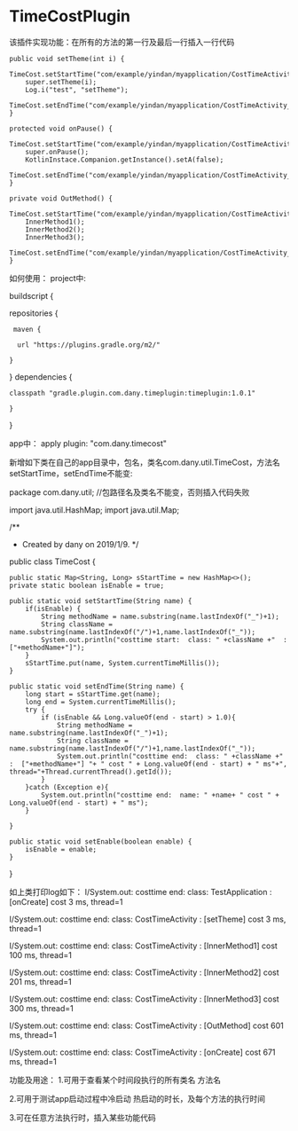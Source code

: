 # TimeCostPlugin

该插件实现功能：在所有的方法的第一行及最后一行插入一行代码

    public void setTheme(int i) {
        TimeCost.setStartTime("com/example/yindan/myapplication/CostTimeActivity_setTheme");
        super.setTheme(i);
        Log.i("test", "setTheme");
        TimeCost.setEndTime("com/example/yindan/myapplication/CostTimeActivity_setTheme");
    }

    protected void onPause() {
        TimeCost.setStartTime("com/example/yindan/myapplication/CostTimeActivity_onPause");
        super.onPause();
        KotlinInstace.Companion.getInstance().setA(false);
        TimeCost.setEndTime("com/example/yindan/myapplication/CostTimeActivity_onPause");
    }

    private void OutMethod() {
        TimeCost.setStartTime("com/example/yindan/myapplication/CostTimeActivity_OutMethod");
        InnerMethod1();
        InnerMethod2();
        InnerMethod3();
        TimeCost.setEndTime("com/example/yindan/myapplication/CostTimeActivity_OutMethod");
    }

如何使用：
project中:

buildscript {

  repositories {
  
     maven {
     
      url "https://plugins.gradle.org/m2/"
      
    }
  }
  dependencies {  
  
    classpath "gradle.plugin.com.dany.timeplugin:timeplugin:1.0.1"
    
    }
 }

app中：
apply plugin: "com.dany.timecost"


新增如下类在自己的app目录中，包名，类名com.dany.util.TimeCost，方法名setStartTime，setEndTime不能变:

package com.dany.util;    //包路径名及类名不能变，否则插入代码失败

import java.util.HashMap;
import java.util.Map;

/**
* Created by dany on 2019/1/9.
*/

public class TimeCost {

    public static Map<String, Long> sStartTime = new HashMap<>();
    private static boolean isEnable = true;

    public static void setStartTime(String name) {
        if(isEnable) {
            String methodName = name.substring(name.lastIndexOf("_")+1);
            String className = name.substring(name.lastIndexOf("/")+1,name.lastIndexOf("_"));
            System.out.println("costtime start:  class: " +className +"  :  ["+methodName+"]");
        }
        sStartTime.put(name, System.currentTimeMillis());
    }

    public static void setEndTime(String name) {
        long start = sStartTime.get(name);
        long end = System.currentTimeMillis();
        try {
            if (isEnable && Long.valueOf(end - start) > 1.0){
                String methodName = name.substring(name.lastIndexOf("_")+1);
                String className = name.substring(name.lastIndexOf("/")+1,name.lastIndexOf("_"));
                System.out.println("costtime end:  class: " +className +"  :  ["+methodName+"] "+ " cost " + Long.valueOf(end - start) + " ms"+", thread="+Thread.currentThread().getId());
            }
        }catch (Exception e){
            System.out.println("costtime end:  name: " +name+ " cost " + Long.valueOf(end - start) + " ms");
        }

    }

    public static void setEnable(boolean enable) {
        isEnable = enable;
    }

}

如上类打印log如下：
I/System.out: costtime end:  class: TestApplication  :  [onCreate]  cost 3 ms, thread=1

I/System.out: costtime end:  class: CostTimeActivity  :  [setTheme]  cost 3 ms, thread=1

I/System.out: costtime end:  class: CostTimeActivity  :  [InnerMethod1]  cost 100 ms, thread=1

I/System.out: costtime end:  class: CostTimeActivity  :  [InnerMethod2]  cost 201 ms, thread=1

I/System.out: costtime end:  class: CostTimeActivity  :  [InnerMethod3]  cost 300 ms, thread=1

I/System.out: costtime end:  class: CostTimeActivity  :  [OutMethod]  cost 601 ms, thread=1

I/System.out: costtime end:  class: CostTimeActivity  :  [onCreate]  cost 671 ms, thread=1

功能及用途：
1.可用于查看某个时间段执行的所有类名 方法名

2.可用于测试app启动过程中冷启动 热启动的时长，及每个方法的执行时间

3.可在任意方法执行时，插入某些功能代码
